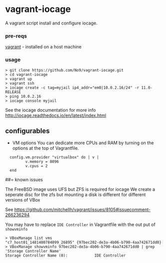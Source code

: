 # vagrant-iocage

A vagrant script install and configure iocage.

### pre-reqs 

[vagrant](https://www.vagrantup.com/docs/installation/) - installed on a host machine

### usage 
```
> git clone https://github.com/No9/vagrant-iocage.git
> cd vagrant-iocage
> vagrant up
> vagrant ssh
> iocage create -c tag=myjail ip4_addr="em0|10.0.2.16/24" -r 11.0-RELEASE
> ping 10.0.2.16
> iocage console myjail
```

See the iocage documentation for more info http://iocage.readthedocs.io/en/latest/index.html 

## configurables

* VM options
You can dedicate more CPUs and RAM by turning on the options at the top of Vagrantfile.
```
  config.vm.provider "virtualbox" do | v |
         v.memory = 8096
         v.cpus = 2
  end
```

##= known issues

The FreeBSD image uses UFS but ZFS is required for iocage
We create a seperate disc for the zfs but mounting a disk is different for different versions of VBox 

See https://github.com/mitchellh/vagrant/issues/8105#issuecomment-266236294 

You may have to replace `IDE Controller` in Vagrantfile with the out put of `showvminfo`
```
> VBoxManage list vms
"c7_host01_1481400784099_26895" {97bec202-de3a-4b06-b790-4aa742671dd0}
> VBoxManage showvminfo 97bec202-de3a-4b06-b790-4aa742671dd0 | grep 'Storage Controller Name'
Storage Controller Name (0):            IDE Controller
```
